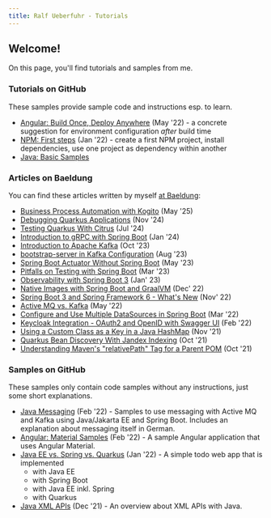 ```yaml
---
title: Ralf Ueberfuhr - Tutorials
---
```

## Welcome!

On this page, you'll find tutorials and samples from me.

### Tutorials on GitHub
These samples provide sample code and instructions esp. to learn.

- [Angular: Build Once, Deploy Anywhere](https://github.com/ueberfuhr-tutorials/ng-buildonce-deployanywhere) (May '22) - a concrete suggestion for environment configuration _after_ build time 
- [NPM: First steps](https://github.com/ueberfuhr-tutorials/npm-first-steps) (Jan '22) - create a first NPM project, install dependencies, use one project as dependency within another
- [Java: Basic Samples](https://github.com/ueberfuhr-tutorials/java-basics)

### Articles on Baeldung
You can find these articles written by myself [at Baeldung](https://www.baeldung.com/author/ralfueberfuhr):

- [Business Process Automation with Kogito](https://www.baeldung.com/java-kogito) (May '25)
- [Debugging Quarkus Applications](https://www.baeldung.com/quarkus-debug-apps) (Nov '24)
- [Testing Quarkus With Citrus](https://www.baeldung.com/quarkus-citrus-test) (Jul '24)
- [Introduction to gRPC with Spring Boot](https://www.baeldung.com/spring-boot-grpc) (Jan '24)
- [Introduction to Apache Kafka](https://www.baeldung.com/apache-kafka) (Oct '23)
- [bootstrap-server in Kafka Configuration](https://www.baeldung.com/java-kafka-bootstrap-server) (Aug '23)
- [Spring Boot Actuator Without Spring Boot](https://www.baeldung.com/spring-boot-actuator-without-spring-boot) (May '23)
- [Pitfalls on Testing with Spring Boot](https://www.baeldung.com/spring-boot-testing-pitfalls) (Mar '23)
- [Observability with Spring Boot 3](https://www.baeldung.com/spring-boot-3-observability) (Jan' 23)
- [Native Images with Spring Boot and GraalVM](https://www.baeldung.com/spring-native-intro) (Dec' 22)
- [Spring Boot 3 and Spring Framework 6 - What's New](https://www.baeldung.com/spring-boot-3-spring-6-new) (Nov' 22)
- [Active MQ vs. Kafka](https://www.baeldung.com/apache-activemq-vs-kafka) (May '22)
- [Configure and Use Multiple DataSources in Spring Boot](https://www.baeldung.com/spring-boot-configure-multiple-datasources) (Mar '22)
- [Keycloak Integration - OAuth2 and OpenID with Swagger UI](https://www.baeldung.com/keycloak-oauth2-openid-swagger) (Feb '22)
- [Using a Custom Class as a Key in a Java HashMap](https://www.baeldung.com/java-custom-class-map-key) (Nov '21)
- [Quarkus Bean Discovery With Jandex Indexing](https://www.baeldung.com/quarkus-bean-discovery-index) (Oct '21)
- [Understanding Maven's "relativePath" Tag for a Parent POM](https://www.baeldung.com/maven-relativepath) (Oct '21)

### Samples on GitHub
These samples only contain code samples without any instructions, just some short explanations.

- [Java Messaging](https://github.com/ueberfuhr-trainings/messaging-samples) (Feb '22) - Samples to use messaging with Active MQ and Kafka using Java/Jakarta EE and Spring Boot. Includes an explanation about messaging itself in German.
- [Angular: Material Samples](https://github.com/ueberfuhr-trainings/ng-material-samples) (Feb '22) - A sample Angular application that uses Angular Material.
- [Java EE vs. Spring vs. Quarkus](https://github.com/ueberfuhr-trainings/javaee-vs-spring) (Jan '22) - A simple todo web app that is implemented
  - with Java EE
  - with Spring Boot
  - with Java EE inkl. Spring
  - with Quarkus
- [Java XML APIs](https://github.com/ueberfuhr-trainings/java-xml-apis) (Dec '21) - An overview about XML APIs with Java. 
